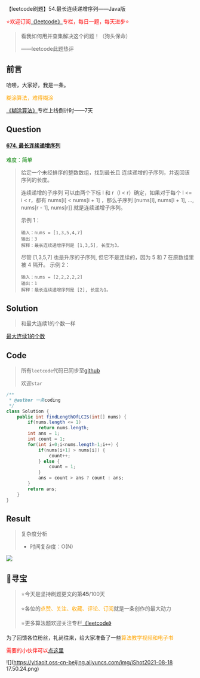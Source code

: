 【leetcode刷题】54.最长连续递增序列——Java版

<font color=red>⭐欢迎订阅[《leetcode》](https://blog.csdn.net/skylibiao/category_10867560.html)专栏，每日一题，每天进步⭐</font>

>看我如何用并查集解决这个问题！（狗头保命）
>
>——leetcode此题热评

## 前言

哈喽，大家好，我是一条。

<font color=orange>糊涂算法，难得糊涂</font>

[《糊涂算法》](https://blog.csdn.net/skylibiao/category_11292502.html?spm=1001.2014.3001.5482)专栏上线倒计时——7天

## Question

#### [674. 最长连续递增序列](https://leetcode-cn.com/problems/longest-continuous-increasing-subsequence/)

<font color=green>难度：简单</font>

>给定一个未经排序的整数数组，找到最长且 连续递增的子序列，并返回该序列的长度。
>
>连续递增的子序列 可以由两个下标 l 和 r（l < r）确定，如果对于每个 l <= i < r，都有 nums[i] < nums[i + 1] ，那么子序列 [nums[l], nums[l + 1], ..., nums[r - 1], nums[r]] 就是连续递增子序列。
>
> 
>
>示例 1：
>
>```
>输入：nums = [1,3,5,4,7]
>输出：3
>解释：最长连续递增序列是 [1,3,5], 长度为3。
>```
>
>尽管 [1,3,5,7] 也是升序的子序列, 但它不是连续的，因为 5 和 7 在原数组里被 4 隔开。 
>示例 2：
>
>```
>输入：nums = [2,2,2,2,2]
>输出：1
>解释：最长连续递增序列是 [2], 长度为1。
>```
>
>

## Solution

>和最大连续1的个数一样

[最大连续1的个数](https://blog.csdn.net/skylibiao/article/details/120052076?)


## Code

>所有`leetcode`代码已同步至[github](https://github.com/lbsys)
>
>欢迎`star`

```java
/**
 * @author 一条coding
 */
class Solution {
    public int findLengthOfLCIS(int[] nums) {
        if(nums.length <= 1)
            return nums.length;
        int ans = 1;
        int count = 1;
        for(int i=0;i<nums.length-1;i++) {
            if(nums[i+1] > nums[i]) {
                count++;
            } else {  
                count = 1;
            }
            ans = count > ans ? count : ans;
        }
        return ans;
    }
}
```

## Result

> 复杂度分析
>
> - 时间复杂度：O(N) 

![](https://yitiaoit.oss-cn-beijing.aliyuncs.com/img/image-20210902144552960.png)


## 🌈寻宝

>⭐今天是坚持刷题更文的第**45**/100天
>
>⭐各位的<font color=orange>点赞、关注、收藏、评论、订阅</font>就是一条创作的最大动力
>
>⭐更多算法题欢迎关注专栏[《leetcode》](https://blog.csdn.net/skylibiao/category_10867560.html)

为了回馈各位粉丝，礼尚往来，给大家准备了一些<font color=orange>算法教学视频和电子书</font>

<font color=red>需要的小伙伴可以[点这里](https://blog.csdn.net/skylibiao/article/details/119893172?spm=1001.2014.3001.5502)</font>

![](https://yitiaoit.oss-cn-beijing.aliyuncs.com/img/iShot2021-08-18 17.50.24.png)